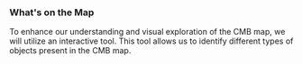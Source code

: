 ### What's on the Map

To enhance our understanding and visual exploration of the CMB map, we will utilize an interactive tool. This tool allows us to identify different types of objects present in the CMB map.